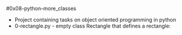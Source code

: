 #0x08-python-more_classes
- Project containing tasks on object oriented programming in python
- 0-rectangle.py - empty class Rectangle that defines a rectangle:
